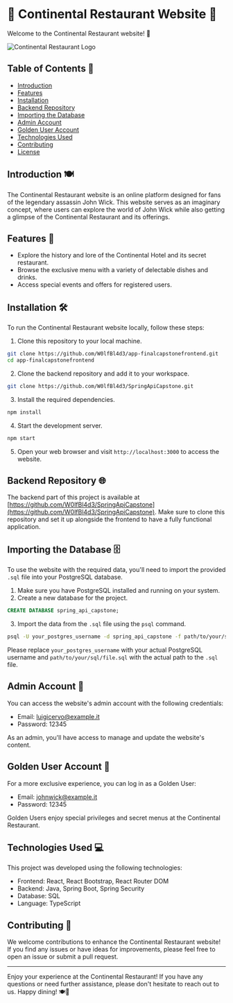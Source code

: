 # 🍔 Continental Restaurant Website 🍷

Welcome to the Continental Restaurant website! 🎉

![Continental Restaurant Logo](logo.png)

## Table of Contents 📑

- [Introduction](#introduction)
- [Features](#features)
- [Installation](#installation)
- [Backend Repository](#backend-repository)
- [Importing the Database](#importing-the-database)
- [Admin Account](#admin-account)
- [Golden User Account](#golden-user-account)
- [Technologies Used](#technologies-used)
- [Contributing](#contributing)
- [License](#license)

## Introduction 🍽️

The Continental Restaurant website is an online platform designed for fans of the legendary assassin John Wick. This website serves as an imaginary concept, where users can explore the world of John Wick while also getting a glimpse of the Continental Restaurant and its offerings.

## Features 🚀

- Explore the history and lore of the Continental Hotel and its secret restaurant.
- Browse the exclusive menu with a variety of delectable dishes and drinks.
- Access special events and offers for registered users.

## Installation 🛠️

To run the Continental Restaurant website locally, follow these steps:

1. Clone this repository to your local machine.

```bash
git clone https://github.com/W0lfBl4d3/app-finalcapstonefrontend.git
cd app-finalcapstonefrontend
```

2. Clone the backend repository and add it to your workspace.

```bash
git clone https://github.com/W0lfBl4d3/SpringApiCapstone.git
```

3. Install the required dependencies.

```bash
npm install
```

4. Start the development server.

```bash
npm start
```

5. Open your web browser and visit `http://localhost:3000` to access the website.

## Backend Repository 🌐

The backend part of this project is available at [https://github.com/W0lfBl4d3/SpringApiCapstone](https://github.com/W0lfBl4d3/SpringApiCapstone). Make sure to clone this repository and set it up alongside the frontend to have a fully functional application.

## Importing the Database 🗄️

To use the website with the required data, you'll need to import the provided `.sql` file into your PostgreSQL database.

1. Make sure you have PostgreSQL installed and running on your system.
2. Create a new database for the project.

```sql
CREATE DATABASE spring_api_capstone;
```

3. Import the data from the `.sql` file using the `psql` command.

```bash
psql -U your_postgres_username -d spring_api_capstone -f path/to/your/sql/file.sql
```

Please replace `your_postgres_username` with your actual PostgreSQL username and `path/to/your/sql/file.sql` with the actual path to the `.sql` file.

## Admin Account 👑

You can access the website's admin account with the following credentials:

- Email: luigicervo@example.it
- Password: 12345

As an admin, you'll have access to manage and update the website's content.

## Golden User Account 🌟

For a more exclusive experience, you can log in as a Golden User:

- Email: johnwick@example.it
- Password: 12345

Golden Users enjoy special privileges and secret menus at the Continental Restaurant.

## Technologies Used 💻

This project was developed using the following technologies:

- Frontend: React, React Bootstrap, React Router DOM
- Backend: Java, Spring Boot, Spring Security
- Database: SQL
- Language: TypeScript

## Contributing 🤝

We welcome contributions to enhance the Continental Restaurant website! If you find any issues or have ideas for improvements, please feel free to open an issue or submit a pull request.

---

Enjoy your experience at the Continental Restaurant! If you have any questions or need further assistance, please don't hesitate to reach out to us. Happy dining! 🍽️🎊
